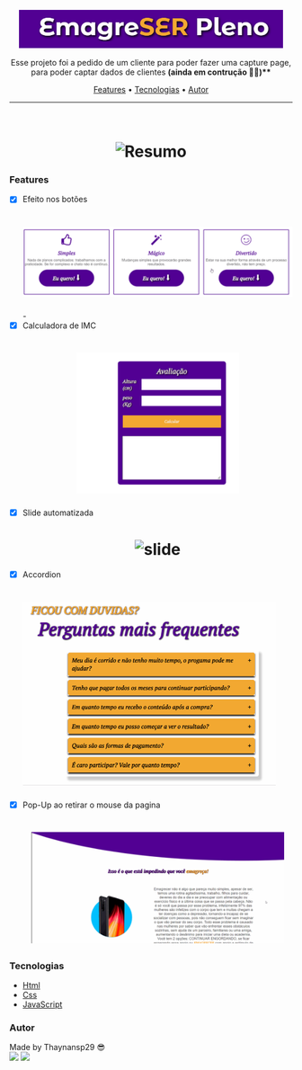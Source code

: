 <p align="center"> <img width="470" src="./assets/tittle.png" alt="titulo"> </p>
<p align="center"> Esse projeto foi a pedido de um cliente para poder fazer uma capture page, para poder captar dados de clientes <b>(ainda em contrução 🚧🚧)**</b></p>

<p align="center">
 <a href="#features">Features</a> •
 <a href="#tecnologias">Tecnologias</a> •
 <a href="#autor">Autor</a>
</p>

---

<br>

<h1 align="center">

  <img alt="Resumo" title="Resumo" src="./assets/Resumo.gif" width="470" />

</h1>

### Features

- [x] Efeito nos botões <h1 align="center"> <img alt="botoes" title="botoes" src="./assets/botoes.gif"></h1>-
- [x] Calculadora de IMC <h1 align="center"> <img alt="calculadora" title="calculadora" src="./assets/calculadoras.gif" height="250"></h1>
- [x] Slide automatizada <h1 align="center"> <img alt="slide" title="slide" src="./assets/slide.gif" width="650"></h1>
- [x] Accordion <h1 align="accordion"> <img alt="accordion" title="accordion" src="./assets/accordion.gif" width="450"></h1>
- [x] Pop-Up ao retirar o mouse da pagina <h1 align="center"> <img alt="Pop-Up" title="Pop-Up" src="./assets/popup.gif" width="450"></h1>

### Tecnologias

- [Html](https://www.w3schools.com/html/default.asp)
- [Css](https://www.w3schools.com/css/default.asp)
- [JavaScript](https://www.w3schools.com/js)

### Autor

Made by Thaynansp29 😎
<br>
<a href = "mailto:thaynansp29@hotmail.com"><img src="https://img.shields.io/badge/Gmail-D14836?style=for-the-badge&logo=gmail&logoColor=white" target="_blank"></a>
<a href = "https://www.linkedin.com/in/thaynansp"> <img src="https://img.shields.io/badge/LinkedIn-0077B5?style=for-the-badge&logo=linkedin&logoColor=white"  target="_blank"></img></a>
